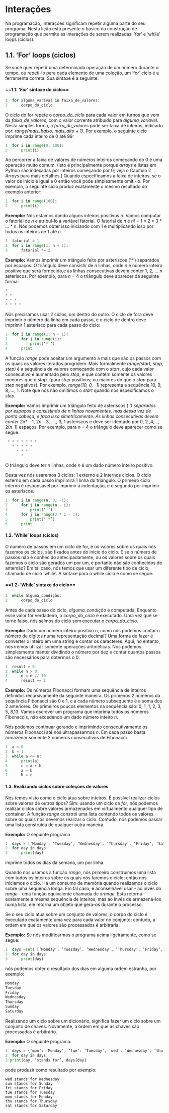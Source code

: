 
# Interações

Na programação, interações significam repetir alguma parte do seu programa. Nesta lição está presente o básico da construção de programação que permite as interações de serem realizadas: ‘for’ e ‘while’ loops (ciclos).

## 1.1. ’For’ loops (ciclos)

Se você quer repetir uma determinada operação de um número durante o tempo, ou repeti-lo para cada elemento de uma coleção, um ‘for’ ciclo é a ferramenta correta. Sua sintaxe é a seguinte:

#### ==1.1: ‘*For*’ sintaxe do ciclo==
 ```python
 1  for alguma_varival in faixa_de_valores:
 2      corpo_do_ciclo
 ```

O ciclo do for repete o *corpo_do_ciclo* para cada valor em turnos que vem da *faixa_de_valores*, com o valor corrente atribuído para *alguma_variavel*. Nesta simples forma, a *faixa_de_valores* pode ser faixa de inteiros, indicado por: *range(mais_baixo, mais_alto + 1)*. Por exemplo, o seguinte ciclo imprime cada inteiro de 0 até 99:

```python
1  for i in range(0, 100):
2      print(i)
```
 Ao percorrer a faixa de valores de números inteiros começando do 0 é uma operação muito comum. (Isto é principalmente porque *arrays* e listas em Python são indexadas por inteiros começando por 0; veja o Capítulo 2 *Arrays* para mais detalhes.) Quando especificamos a faixa de inteiros, se o valor de início é igual a 0 então você pode simplesmente omiti-lo. Por exemplo, o seguinte ciclo produz exatamente o mesmo resultado do exemplo anterior:
 
```python
1  for i in range(100):
2      print(i)
```

**Exemplo:** Nós estamos dando alguns inteiros positivos *n*. Vamos computar o fatorial de *n* e atribuí-lo a variável fatorial. O fatorial de *n* é *n!* = 1 * 2 * 3 * … * n. Nós podemos obter isso iniciando com 1 e multiplicando isso por todos os inteiros de 1 até *n*.

 ```python
1  fatorial = 1
2  for i in range(1, n + 1):
3      fatorial *= i
```  

**Exemplo:** Vamos imprimir um triângulo feito por asteriscos (‘*’) separados por espaços. O triângulo deve consistir de *n* linhas, onde *n* é número inteiro positivo que será fornecido,e as linhas consecutivas devem conter 1, 2, … *n* asteriscos. Por exemplo, para *n* = 4 o triângulo deve aparecer da seguinte forma:

```python
*
* *
* * *
* * * *
```

Nós precisamos usar 2 ciclos, um dentro do outro. O ciclo de fora deve imprimir o número da linha em cada passo, e o ciclo de dentro deve imprimir 1 asterisco para cada passo do ciclo:

```python
1  for i in range(1, n + 1):
2      for j in range(i):
3          print(‘* ’)
4      print
```
 
A função *range* pode aceitar um argumento a mais que são os passos com os quais os valores iterados progridem. Mais formalmente *range(start, stop, step)* é a sequência de valores começando com o *start*, cujo cada valor consecutivo é aumentado pelo *step*, e que contém somente os valores menores que o *stop*. (para *step* positivos; ou maiores do que o *stop* para *step* negativos). Por exemplo, *range(10, 0, -1)* representa a sequência 10, 9, 8,...., 1. Note que nós não omitimos o *start* quando nós especificamos o *step*.

**Exemplo:** Vamos imprimir um triângulo feito de asteriscos (‘*’) separados por espaços e consistindo de *n* linhas novamentes, mas dessa vez de ponta cabeça, e faça isso simetricamente. As linhas consecutivas devem conter 2*n* - 1, 2*n* - 3, …., 3, 1 asteriscos e deve ser identado por 0, 2 ,4,..., 2(*n*-1) espaços. Por exemplo, para *n* = 4 o triângulo deve aparecer como se segue:

 ```python
  * * * * * * *
    * * * * *
      * * *
        *
 ```

O triângulo deve ter *n* linhas, onde *n* é um dado número inteiro positivo.

Desta vez nós usaremos 3 ciclos: 1 externo e 2 internos ciclos. O ciclo externo em cada passo imprimirá 1 linha do triângulo. O primeiro ciclo interno é responsável por imprimir a indentação, e o segundo por imprimir os asteriscos.

```python
1  for i in range(n, 0, -1):
2      for j in range(n - i):
3          print(‘ ’)
4      for j in range(2 * i - 1):
5          print(‘ *’)
6      print
```

#### 1.2. ’While’ loops (ciclos)

O número de passos em um ciclo de for, e os valores sobre os quais nós fazemos os ciclos, são fixados antes do início do ciclo. E se o número de passos não é conhecido antecipadamente, ou os valores sobre os quais fazemos o ciclo são gerados um por um, e portanto não são conhecidos de antemão? Em tal caso, nós temos que usar um diferente tipo de ciclo, chamado de ciclo ‘while’. A sintaxe para o while ciclo é como se segue:

#### ==1.2: ‘While’ sintaxe do ciclo==
```python
1  while alguma_condição:
2      corpo_do_ciclo
```

Antes de cada passo do ciclo, *alguma_condição* é computada. Enquanto esse valor for verdadeiro, o *corpo_do_ciclo* é executado. Uma vez que se torne falso, nós saímos do ciclo sem executar o *corpo_do_ciclo*.

**Exemplo:** Dado um número inteiro positivo n, como nós podemos contar o número de dígitos numa representação decimal? Uma forma de fazer é converter o inteiro em uma string e contar os caracteres. Aqui, no entanto, nós iremos utilizar somente operações aritméticas. Nós podemos simplesmente manter dividindo o número por dez e contar quantos passos são necessários para obtermos o 0.

```python
1  result = 0
2  while n > 0:
3      n = n // 10
4      result += 1
```
  
**Exemplo:** Os números Fibonacci formam uma sequência de inteiros definidos recursivamente da seguinte maneira. Os primeiros 2 números da sequência Fibonacci são 0 e 1, e a cada número subsequente é a soma dos 2 anteriores. Os primeiros poucos elementos na sequência são: 0, 1, 1, 2, 3, 5, 8,13. Vamos escrever um programa que imprima todos os números Fibonaccis, não excedendo um dado número inteiro *n*.

Nós podemos continuar gerando e imprimindo consecutivamente os números Fibonacci até nós ultrapassarmos *n*. Em cada passo basta armazenar somente 2 números consecutivos de Fibonacci.

```python
1  a = 0
2  b = 1
3  while a <= n:
4      print(a)
5      c = a + b
6      a = b
7      b = c
```
  
#### 1.3. Realizando ciclos sobre coleções de valores

Nós temos visto como o ciclo atua sobre inteiros. É possível realizar ciclos sobre valores de outros tipos? Sim: usando um ciclo de *for*, nós podemos realizar ciclos sobre valores armazenados em virtualmente qualquer tipo de container. A função *range* constrói uma lista contendo todos os valores sobre os quais nós devemos realizar o ciclo. Contudo, nós podemos passar uma lista construída de qualquer outra maneira.

**Exemplo:** O seguinte programa

```python
1  days = [’Monday’, ’Tuesday’, ’Wednesday’, ’Thursday’, ’Friday’, ’Saturday’, ’Sunday’]
2  for day in days:
3      print(day)
```
imprime todos os dias da semana, um por linha.

Quando nós usamos a função *range*, nós primeiro construímos uma lista com todos os inteiros sobre os quais nós faremos o ciclo; então nós iniciamos o ciclo. Há um consumo de memória quando realizamos o ciclo sobre uma sequência longa. Em tal caso, é aconselhável usar - ao invés do *range* - uma função equivalente chamada de *xrange*. Esta retorna exatamente a mesma sequência de inteiros, mas ao invés de armazená-los numa lista, ele retorna um objeto que gera-os durante o processo.

Se o seu ciclo atua sobre um conjunto de valores, o corpo do ciclo é executado exatamente uma vez para cada valor no conjunto; contudo, a ordem em que os valores são processados é arbitraria.

**Exemplo:** Se nós modificarmos o programa acima ligeiramente, como se segue:

```python
1  days =set( [’Monday’, ’Tuesday’, ’Wednesday’, ’Thursday’, ’Friday’, ’Saturday’, ’Sunday’])
2  for day in days:
3      print(day)
```

nós podemos obter o resultado dos dias em alguma ordem estranha, por exemplo:
```python
Monday
Tuesday
Friday
Wednesday
Thursday
Sunday
Saturday
```
 
Realizando um ciclo sobre um dicionário, significa fazer um ciclo sobre um conjunto de chaves. Novamente, a ordem em que as chaves são processadas é arbitrário.

**Exemplo:** O seguinte programa:

```python
1  days = {’mon’: ’Monday’, ’tue’: ’Tuesday’, ’wed’: ’Wednesday’, ’thu’: ’Thursday’, ’fri’: ’Friday’, ’sat’: ’Saturday’, ’sun’: ’Sunday’}
2  for day in days:
3 print(day, ’stands for’, days[day]
```

pode produzir como resultado por exemplo:

```
wed stands for Wednesday
sun stands for Sunday
fri stands for Friday
tue stands for Tuesday
mon stands for Monday
thu stands for Thursday
sat stands for Saturday
```